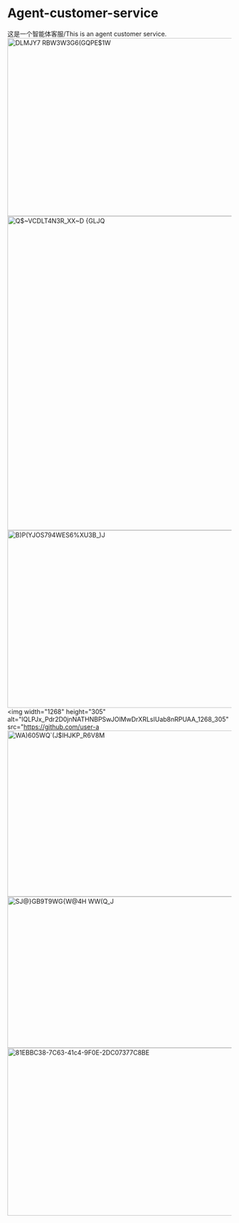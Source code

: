 # Agent-customer-service
这是一个智能体客服/This is an agent customer service.
<img width="1403" height="399" alt="DLMJY7 RBW3W3G6(GQPE$1W" src="https://github.com/user-attachments/assets/d9f2e14a-41a2-4ec4-8af7-c300d32e886c" />
<img width="1331" height="704" alt="Q$~VCDLT4N3R_XX~D {GLJQ" src="https://github.com/user-attachments/assets/0bf6bf00-e792-4515-a679-0c8ef479477d" />
<img width="1363" height="398" alt="B)P(YJOS794WES6%XU3B_)J" src="https://github.com/user-attachments/assets/e2ca0d86-8275-434c-8b69-ff22b17eac59" />
<img width="1268" height="305" alt="lQLPJx_Pdr2D0jnNATHNBPSwJOlMwDrXRLsIUab8nRPUAA_1268_305" src="https://github.com/user-a<img width="1351" height="372" alt="WA)605WQ`(J$IHJKP_R6V8M" src="https://github.com/user-attachments/assets/537df917-1e26-48cf-ad85-7bf117df3088" />
<img width="1402" height="339" alt="SJ@}GB9T9WG{W@4H WW(Q_J" src="https://github.com/user-attachments/assets/5794aa48-0aa6-41a0-8e72-2ff4cdb9c918" />
<img width="1352" height="376" alt="81EBBC38-7C63-41c4-9F0E-2DC07377C8BE" src="https://github.com/user-attachments/assets/0fc17080-6d76-4500-8d19-b75cdacb159e" />
